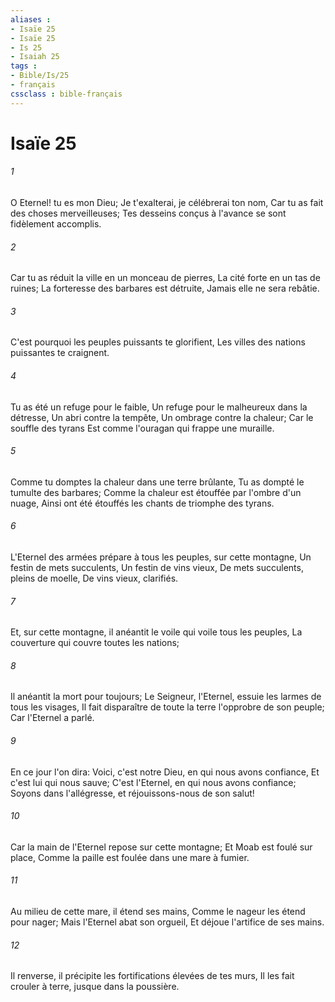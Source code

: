 ```yaml
---
aliases : 
- Isaïe 25
- Isaïe 25
- Is 25
- Isaiah 25
tags : 
- Bible/Is/25
- français
cssclass : bible-français
---
```


# Isaïe 25

###### 1
O Eternel! tu es mon Dieu; Je t'exalterai, je célébrerai ton nom, Car tu as fait des choses merveilleuses; Tes desseins conçus à l'avance se sont fidèlement accomplis.
###### 2
Car tu as réduit la ville en un monceau de pierres, La cité forte en un tas de ruines; La forteresse des barbares est détruite, Jamais elle ne sera rebâtie.
###### 3
C'est pourquoi les peuples puissants te glorifient, Les villes des nations puissantes te craignent.
###### 4
Tu as été un refuge pour le faible, Un refuge pour le malheureux dans la détresse, Un abri contre la tempête, Un ombrage contre la chaleur; Car le souffle des tyrans Est comme l'ouragan qui frappe une muraille.
###### 5
Comme tu domptes la chaleur dans une terre brûlante, Tu as dompté le tumulte des barbares; Comme la chaleur est étouffée par l'ombre d'un nuage, Ainsi ont été étouffés les chants de triomphe des tyrans.
###### 6
L'Eternel des armées prépare à tous les peuples, sur cette montagne, Un festin de mets succulents, Un festin de vins vieux, De mets succulents, pleins de moelle, De vins vieux, clarifiés.
###### 7
Et, sur cette montagne, il anéantit le voile qui voile tous les peuples, La couverture qui couvre toutes les nations;
###### 8
Il anéantit la mort pour toujours; Le Seigneur, l'Eternel, essuie les larmes de tous les visages, Il fait disparaître de toute la terre l'opprobre de son peuple; Car l'Eternel a parlé.
###### 9
En ce jour l'on dira: Voici, c'est notre Dieu, en qui nous avons confiance, Et c'est lui qui nous sauve; C'est l'Eternel, en qui nous avons confiance; Soyons dans l'allégresse, et réjouissons-nous de son salut!
###### 10
Car la main de l'Eternel repose sur cette montagne; Et Moab est foulé sur place, Comme la paille est foulée dans une mare à fumier.
###### 11
Au milieu de cette mare, il étend ses mains, Comme le nageur les étend pour nager; Mais l'Eternel abat son orgueil, Et déjoue l'artifice de ses mains.
###### 12
Il renverse, il précipite les fortifications élevées de tes murs, Il les fait crouler à terre, jusque dans la poussière.

